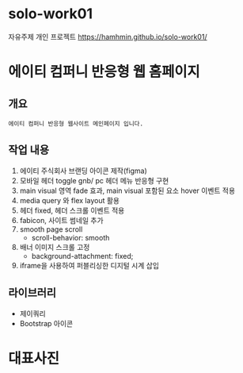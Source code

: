 # solo-work01
자유주제 개인 프로젝트
https://hamhmin.github.io/solo-work01/

# 에이티 컴퍼니 반응형 웹 홈페이지

## 개요
    에이티 컴퍼니 반응형 웹사이트 메인페이지 입니다.

## 작업 내용
1. 에이티 주식회사 브랜딩 아이콘 제작(figma)
2. 모바일 헤더 toggle gnb/ pc 헤더 메뉴 반응형 구현
3. main visual 영역 fade 효과, main visual 포함된 요소 hover 이벤트 적용
4. media query 와 flex layout 활용
5. 헤더 fixed, 헤더 스크롤 이벤트 적용
6. fabicon, 사이트 썸네일 추가
7. smooth page scroll
    - scroll-behavior: smooth
8.  배너 이미지 스크롤 고정
    - background-attachment: fixed;
9. iframe을 사용하여 퍼블리싱한 디지털 시계 삽입

## 라이브러리
- 제이쿼리
- Bootstrap 아이콘

# 대표사진
